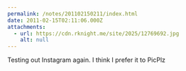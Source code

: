 ```yaml
---
permalink: /notes/201102150211/index.html
date: 2011-02-15T02:11:06.000Z
attachments:
  - url: https://cdn.rknight.me/site/2025/12769692.jpg
    alt: null
---
```


Testing out Instagram again. I think I prefer it to PicPlz
